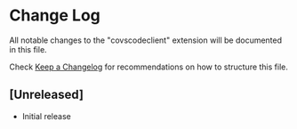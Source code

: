 # Change Log

All notable changes to the "covscodeclient" extension will be documented in this file.

Check [Keep a Changelog](http://keepachangelog.com/) for recommendations on how to structure this file.

## [Unreleased]

- Initial release
